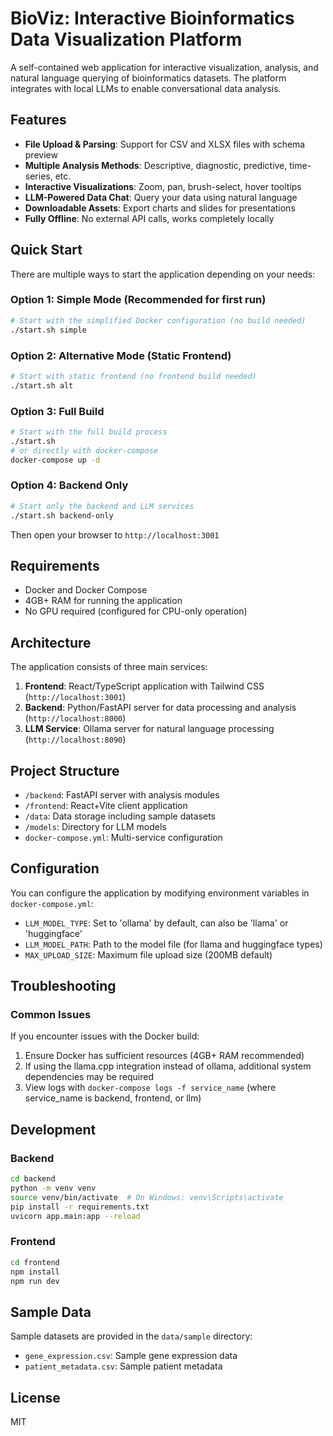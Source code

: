 # BioViz: Interactive Bioinformatics Data Visualization Platform

A self-contained web application for interactive visualization, analysis, and natural language querying of bioinformatics datasets. The platform integrates with local LLMs to enable conversational data analysis.

## Features

- **File Upload & Parsing**: Support for CSV and XLSX files with schema preview
- **Multiple Analysis Methods**: Descriptive, diagnostic, predictive, time-series, etc.
- **Interactive Visualizations**: Zoom, pan, brush-select, hover tooltips
- **LLM-Powered Data Chat**: Query your data using natural language
- **Downloadable Assets**: Export charts and slides for presentations
- **Fully Offline**: No external API calls, works completely locally

## Quick Start

There are multiple ways to start the application depending on your needs:

### Option 1: Simple Mode (Recommended for first run)
```bash
# Start with the simplified Docker configuration (no build needed)
./start.sh simple
```

### Option 2: Alternative Mode (Static Frontend)
```bash
# Start with static frontend (no frontend build needed)
./start.sh alt
```

### Option 3: Full Build
```bash
# Start with the full build process
./start.sh
# or directly with docker-compose
docker-compose up -d
```

### Option 4: Backend Only
```bash
# Start only the backend and LLM services
./start.sh backend-only
```

Then open your browser to `http://localhost:3001`

## Requirements

- Docker and Docker Compose
- 4GB+ RAM for running the application
- No GPU required (configured for CPU-only operation)

## Architecture

The application consists of three main services:

1. **Frontend**: React/TypeScript application with Tailwind CSS (`http://localhost:3001`)
2. **Backend**: Python/FastAPI server for data processing and analysis (`http://localhost:8000`)
3. **LLM Service**: Ollama server for natural language processing (`http://localhost:8090`)

## Project Structure

- `/backend`: FastAPI server with analysis modules
- `/frontend`: React+Vite client application
- `/data`: Data storage including sample datasets
- `/models`: Directory for LLM models
- `docker-compose.yml`: Multi-service configuration

## Configuration

You can configure the application by modifying environment variables in `docker-compose.yml`:

- `LLM_MODEL_TYPE`: Set to 'ollama' by default, can also be 'llama' or 'huggingface'
- `LLM_MODEL_PATH`: Path to the model file (for llama and huggingface types)
- `MAX_UPLOAD_SIZE`: Maximum file upload size (200MB default)

## Troubleshooting

### Common Issues

If you encounter issues with the Docker build:

1. Ensure Docker has sufficient resources (4GB+ RAM recommended)
2. If using the llama.cpp integration instead of ollama, additional system dependencies may be required
3. View logs with `docker-compose logs -f service_name` (where service_name is backend, frontend, or llm)

## Development

### Backend

```bash
cd backend
python -m venv venv
source venv/bin/activate  # On Windows: venv\Scripts\activate
pip install -r requirements.txt
uvicorn app.main:app --reload
```

### Frontend

```bash
cd frontend
npm install
npm run dev
```

## Sample Data

Sample datasets are provided in the `data/sample` directory:
- `gene_expression.csv`: Sample gene expression data
- `patient_metadata.csv`: Sample patient metadata

## License

MIT
